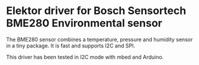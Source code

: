 # Elektor driver for Bosch Sensortech BME280 Environmental sensor

The BME280 sensor combines a temperature, pressure and humidity sensor in a tiny
package. It is fast and supports I2C and SPI.

This driver has been tested in I2C mode with mbed and Arduino.